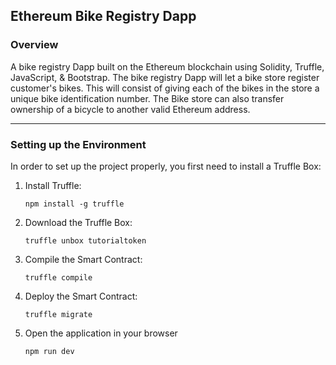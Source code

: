 ## Ethereum Bike Registry Dapp
### Overview
A bike registry Dapp built on the Ethereum blockchain using Solidity, Truffle, JavaScript, & Bootstrap. The bike registry Dapp will let a bike store register customer's bikes. This will consist of giving each of the bikes in the store a unique bike identification number. The Bike store can also transfer ownership of a bicycle to another valid Ethereum address.

---

### Setting up the Environment
In order to set up the project properly, you first need to install a Truffle Box:

1. Install Truffle:

    `npm install -g truffle`

2. Download the Truffle Box:

    `truffle unbox tutorialtoken`

3. Compile the Smart Contract:

    `truffle compile`

4. Deploy the Smart Contract:

    `truffle migrate`

5. Open the application in your browser

    `npm run dev`
